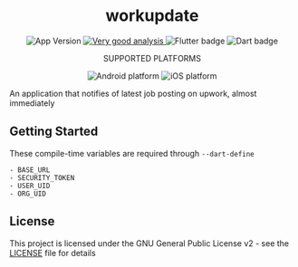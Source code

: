 <h1 align="center" style="text-align: center">workupdate</h1>

<p align="center">
  <img src="https://img.shields.io/badge/version-0.1.0-F08227?style=for-the-badge" alt="App Version">
    <a href="https://pub.dev/packages/very_good_analysis">
    <img src="https://img.shields.io/badge/style-very_good_analysis-B22C89.svg?style=for-the-badge" alt="Very good analysis" >
    </a>
  <img src="https://img.shields.io/badge/Flutter-informational?style=for-the-badge&logo=flutter&logoColor=00bded&color=015393" alt="Flutter badge">
  <img src="https://img.shields.io/badge/Dart-informational?style=for-the-badge&logo=dart&logoColor=2cb7f6&color=03589c" alt="Dart badge">
 </p>

<p align="center">SUPPORTED PLATFORMS</p>

<p align="center">
<img src="https://img.shields.io/badge/Android-informational?style=for-the-badge&logo=android&logoColor=34A853&color=03589c" alt="Android platform">
<img src="https://img.shields.io/badge/iOS-informational?style=for-the-badge&logo=apple&logoColor=000000&color=03589c" alt="iOS platform">
</p>

An application that notifies of latest job posting on upwork, almost immediately

## Getting Started

These compile-time variables are required through `--dart-define`

```
- BASE_URL
- SECURITY_TOKEN
- USER_UID
- ORG_UID
```

## License

This project is licensed under the GNU General Public License v2 - see the [LICENSE](LICENSE) file for details



